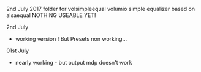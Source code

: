 
2nd July 2017
folder for volsimpleequal volumio simple equalizer
based on alsaequal
NOTHING USEABLE YET!

2nd July
- working version ! But Presets non working...

01st July 
- nearly working - but output mdp doesn't work